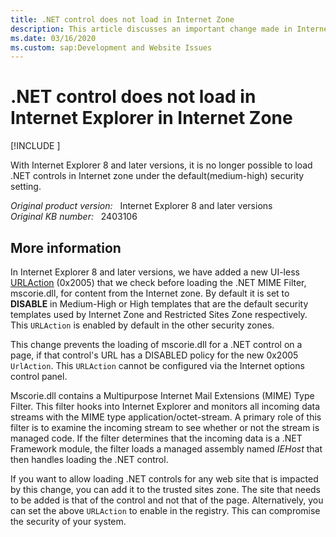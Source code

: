 ```yaml
---
title: .NET control does not load in Internet Zone
description: This article discusses an important change made in Internet Explorer 8 and later versions that could impact developers or users.
ms.date: 03/16/2020
ms.custom: sap:Development and Website Issues
---
```

# .NET control does not load in Internet Explorer in Internet Zone

[!INCLUDE [](../../../includes/browsers-important.md)]

With Internet Explorer 8 and later versions, it is no longer possible to load .NET controls in Internet zone under the default(medium-high) security setting.

_Original product version:_ &nbsp; Internet Explorer 8 and later versions  
_Original KB number:_ &nbsp; 2403106

## More information

In Internet Explorer 8 and later versions, we have added a new UI-less [URLAction](/previous-versions/windows/internet-explorer/ie-developer/platform-apis/ms537183(v=vs.85)) (0x2005) that we check before loading the .NET MIME Filter, mscorie.dll, for content from the Internet zone. By default it is set to **DISABLE** in Medium-High or High templates that are the default security templates used by Internet Zone and Restricted Sites Zone respectively. This `URLAction` is enabled by default in the other security zones.

This change prevents the loading of mscorie.dll for a .NET control on a page, if that control's URL has a DISABLED policy for the new 0x2005 `UrlAction`. This `URLAction` cannot be configured via the Internet options control panel.

Mscorie.dll contains a Multipurpose Internet Mail Extensions (MIME) Type Filter. This filter hooks into Internet Explorer and monitors all incoming data streams with the MIME type application/octet-stream. A primary role of this filter is to examine the incoming stream to see whether or not the stream is managed code. If the filter determines that the incoming data is a .NET Framework module, the filter loads a managed assembly named *IEHost* that then handles loading the .NET control.

If you want to allow loading .NET controls for any web site that is impacted by this change, you can add it to the trusted sites zone. The site that needs to be added is that of the control and not that of the page. Alternatively, you can set the above `URLAction` to enable in the registry. This can compromise the security of your system.
